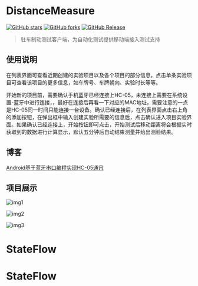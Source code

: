 # DistanceMeasure
[![GitHub stars](https://img.shields.io/github/stars/WithLei/DistanceMeasure.svg)](https://github.com/WithLei/DistanceMeasure/stargazers) [![GitHub forks](https://img.shields.io/github/forks/WithLei/DistanceMeasure.svg)](https://github.com/WithLei/DistanceMeasure/network)
[![GitHub Release](https://img.shields.io/github/release/WithLei/DistanceMeasure/all.svg)](https://github.com/WithLei/DistanceMeasure/releases)

> 驻车制动测试客户端，为自动化测试提供移动端接入测试支持

## 使用说明
在列表界面可查看近期创建的实验项目以及各个项目的部分信息，点击单条实验项目可查看该项目的更多信息，如车牌号、车牌朝向、实验时长等等。

开始新的项目前，需要确认手机蓝牙已经连接上HC-05，未连接上需要在系统设置-蓝牙中进行连接，，最好在连接后再看一下对应的MAC地址，需要注意的一点是HC-05同一时间只能连接一台设备。确认已经连接后，在列表界面点击右上角的添加按钮，在弹出框中输入创建实验所需要的信息后，点击确认进入项目实验界面。如果确认已经连接上，开始按钮即可点击，开始测试后移动距离将会根据实时获取到的数据进行计算显示，默认五分钟后自动结束测量并给出测验结果。

## 博客
[Android基于蓝牙串口编程实现HC-05通讯](https://blog.csdn.net/qq_42895379/article/details/82897510)

## 项目展示
![img1](https://github.com/WithLei/DistanceMeasure/blob/master/screenshots/distanceMeasure(1).png)

![img2](https://github.com/WithLei/DistanceMeasure/blob/master/screenshots/distanceMeasure(2).png)

![img3](https://github.com/WithLei/DistanceMeasure/blob/master/screenshots/distanceMeasure(3).png)

# StateFlow
# StateFlow
